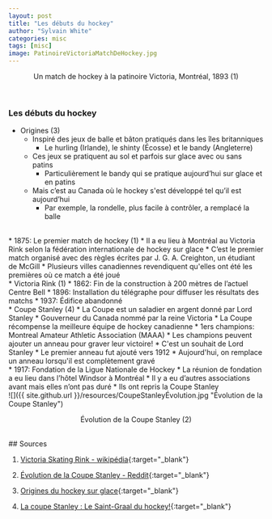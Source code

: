 ```yaml
---
layout: post
title: "Les débuts du hockey"
author: "Sylvain White"
categories: misc
tags: [misc]
image: PatinoireVictoriaMatchDeHockey.jpg
---
```

<p style="text-align: center;">Un match de hockey à la patinoire Victoria, Montréal, 1893 (1)</p>

<br/> 

### Les débuts du hockey
* Origines (3)
    * Inspiré des jeux de balle et bâton pratiqués dans les îles britanniques
	    * Le hurling (Irlande), le shinty (Écosse) et le bandy (Angleterre)
	* Ces jeux se pratiquent au sol et parfois sur glace avec ou sans patins
		* Particulièrement le bandy qui se pratique aujourd’hui sur glace et en patins
	* Mais c’est au Canada où le hockey s'est développé tel qu’il est aujourd’hui
        * Par exemple, la rondelle, plus facile à contrôler, a remplacé la balle

<br/>
* 1875: Le premier match de hockey (1)
    * Il a eu lieu à Montréal au Victoria Rink selon la fédération internationale de hockey sur glace
	*  C’est le premier match organisé avec des règles écrites par J. G. A. Creighton, un étudiant de McGill
    * Plusieurs villes canadiennes revendiquent qu'elles ont été les premières où ce match a été joué

<br/>
* Victoria Rink (1)
    * 1862: Fin de la construction à 200 mètres de l’actuel Centre Bell
	* 1896: Installation du télégraphe pour diffuser les résultats des matchs
	* 1937: Édifice abandonné 

<br/>
* Coupe Stanley (4)
	* La Coupe est un saladier en argent donné par Lord Stanley
		* Gouverneur du Canada nommé par la reine Victoria
	* La Coupe récompense la meilleure équipe de hockey canadienne
		* 1ers champions: Montreal Amateur Athletic Association (MAAA)
	* Les champions peuvent ajouter un anneau pour graver leur victoire!
		* C'est un souhait de Lord Stanley
		* Le premier anneau fut ajouté vers 1912
		* Aujourd'hui, on remplace un anneau lorsqu'il est complètement gravé

<br/>
* 1917: Fondation de la Ligue Nationale de Hockey
	* La réunion de fondation a eu lieu dans l’hôtel Windsor à Montréal
	* Il y a eu d’autres associations avant mais elles n’ont pas duré
	* Ils ont repris la Coupe Stanley

<br/>
![]({{ site.github.url }}/resources/CoupeStanleyÉvolution.jpg "Évolution de la Coupe Stanley")
<p style="text-align: center;">Évolution de la Coupe Stanley (2)</p>

<br/>
## Sources

1. [Victoria Skating Rink - wikipédia](https://fr.wikipedia.org/wiki/Victoria_Skating_Rink){:target="_blank"}

2. [Évolution de la Coupe Stanley - Reddit](https://www.reddit.com/r/nhl/comments/18imog9/should_the_nhl_redesign_the_cup_to_fit_more_names/?tl=fr){:target="_blank"}

3. [Origines du hockey sur glace](https://www.thecanadianencyclopedia.ca/fr/article/origines-du-hockey-sur-glace){:target="_blank"}

4. [La coupe Stanley : Le Saint-Graal du hockey!](https://archivesdemontreal.com/2013/06/25/la-coupe-stanley-le-saint-graal-du-hockey/){:target="_blank"}

